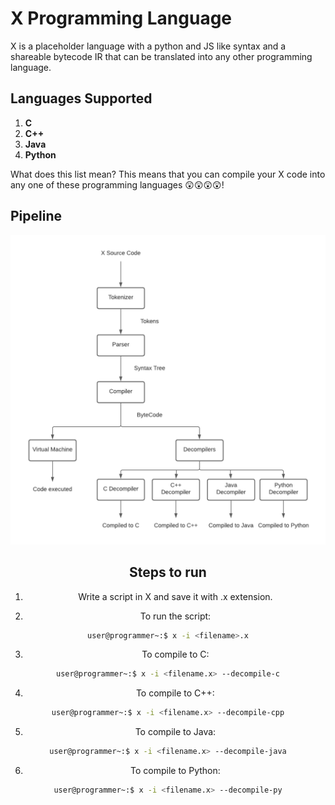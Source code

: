 # X Programming Language

X is a placeholder language with a python and JS like syntax and a shareable bytecode IR that can be translated into any other programming language.

## Languages Supported

1. **C**
2. **C++**
3. **Java**
4. **Python**

What does this list mean? This means that you can compile your X code into any one of these programming languages 😲😲😲😲!

## Pipeline

<div align="center">
    <img src="images/X-pipeline.png">
<div>

## Steps to run

1. Write a script in X and save it with .x extension.

2. To run the script:

```bash
user@programmer~:$ x -i <filename>.x
```

3. To compile to C:

```bash
user@programmer~:$ x -i <filename.x> --decompile-c
```

4. To compile to C++:

```bash
user@programmer~:$ x -i <filename.x> --decompile-cpp
```

5. To compile to Java:

```bash
user@programmer~:$ x -i <filename.x> --decompile-java
```

6. To compile to Python:

```bash
user@programmer~:$ x -i <filename.x> --decompile-py
```